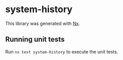 # system-history

This library was generated with [Nx](https://nx.dev).

## Running unit tests

Run `nx test system-history` to execute the unit tests.
